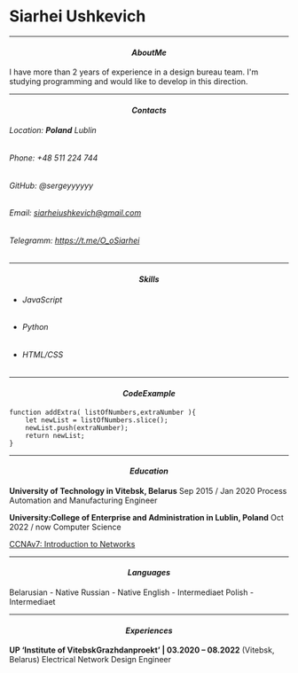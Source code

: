 # Siarhei Ushkevich
---
####  $$ About Me $$
I have more than 2 years of experience in a design bureau team. I'm studying 
programming and would like to develop in this direction.

---
####    $$ Contacts $$
######  Location:  __Poland__ Lublin
######  Phone: +48 511 224 744
######  GitHub: @sergeyyyyyy
######  Email: siarheiushkevich@gmail.com
######  Telegramm: https://t.me/O_oSiarhei

---
  ####   $$ Skills $$
- ###### JavaScript
- ###### Python
- ###### HTML/CSS
---
#### $$ Code Example $$
```
function addExtra( listOfNumbers,extraNumber ){
    let newList = listOfNumbers.slice();
    newList.push(extraNumber);
    return newList;
}
```
---
#### $$ Education $$
__University of Technology in Vitebsk, Belarus__
Sep 2015 / Jan 2020
Process Automation and Manufacturing Engineer

__University:College of Enterprise and Administration in Lublin, Poland__
Oct 2022 / now
Computer Science

[CCNAv7: Introduction to Networks](/Pdf/SiarheiUshkevich-Technologie%20Siec-certificate.pdf)

---
#### $$ Languages $$
Belarusian - Native
Russian - Native
English - Intermediaet
Polish - Intermediaet

---
#### $$ Experiences $$
__UP ‘Institute of VitebskGrazhdanproekt’ | 03.2020 – 08.2022__
(Vitebsk, Belarus)
Electrical Network Design Engineer